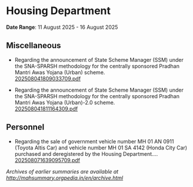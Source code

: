 # Housing Department

**Date Range**: 11 August 2025 - 16 August 2025


## Miscellaneous
- Regarding the announcement of State Scheme Manager (SSM) under the SNA-SPARSH methodology for the centrally sponsored Pradhan Mantri Awas Yojana (Urban) scheme.\
  [202508041809033709.pdf](https://gr.maharashtra.gov.in/Site/Upload/Government%20Resolutions/English/202508041809033709.pdf)

- Regarding the announcement of State Scheme Manager (SSM) under the SNA-SPARSH methodology for the centrally sponsored Pradhan Mantri Awas Yojana (Urban)-2.0 scheme.\
  [202508041811164309.pdf](https://gr.maharashtra.gov.in/Site/Upload/Government%20Resolutions/English/202508041811164309.pdf)

## Personnel
- Regarding the sale of government vehicle number MH 01 AN 0911 (Toyota Altis Car) and vehicle number MH 01 SA 4142 (Honda City Car) purchased and deregistered by the Housing Department....\
  [202508071639095709.pdf](https://gr.maharashtra.gov.in/Site/Upload/Government%20Resolutions/English/202508071639095709.pdf)


*Archives of earlier summaries are available at http://mahsummary.orgpedia.in/en/archive.html*